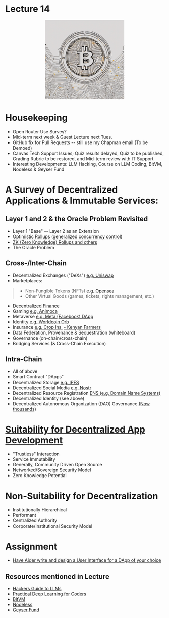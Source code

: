 # Lecture 14

<div align="center">
  <img src="./sea_of_Bitcoin.png" width="250" height="250" />
</div>

# Housekeeping

- Open Router Use Survey?
- Mid-term next week & Guest Lecture next Tues. 
- GitHub fix for Pull Requests -- still use my Chapman email (To be Demoed)
- Canvas Tech Support Issues; Quiz results delayed, Quiz to be published, Grading Rubric to be restored, and Mid-term review with IT Support
- Interesting Developments: LLM Hacking, Course on LLM Coding, BitVM, Nodeless & Geyser Fund

# A Survey of Decentralized Applications & Immutable Services:

## Layer 1 and 2 & the Oracle Problem Revisited
* Layer 1 "Base" -- Layer 2 as an Extension
* [Optimistic Rollups (generalized concurrency control)](https://en.wikipedia.org/wiki/Optimistic_concurrency_control)
* [ZK (Zero Knowledge) Rollups and others](https://vitalik.ca/general/2021/01/05/rollup.html)
* The Oracle Problem

## Cross-/Inter-Chain
* Decentralized Exchanges ("DeXs") [e.g. Uniswap](https://uniswap.org)
* Marketplaces:
> * Non-Fungible Tokens (NFTs) [e.g. Opensea](https://opensea.com)
> * Other Virtual Goods (games, tickets, rights management, etc.)
* [Decentralized Finance](https://defillama.com/)
* Gaming [e.g. Animoca](https://www.animocabrands.com/primary-game-products)
* Metaverse [e.g. Meta (Facebook) DApp ](https://www.coindesk.com/web3/2023/03/10/facebook-parent-company-meta-exploring-decentralized-app-report/)
* Identity [e.g. Worldcoin Orb](https://www.theguardian.com/technology/2023/jul/28/crypto-firm-wants-to-scan-your-eyeballs-worldcoin-privacy-ai)
* Insurance [e.g. Crop Ins.](https://chainlinktoday.com/march-2023-recap-etheriscs-chainlink-powered-crop-insurance-continues-to-scale-in-kenya-pwc-germany-partners-with-chainlink-labs-to-boost-enterprise-blockchain-adoption/) [- Kenyan Farmers](https://chainlinktoday.com/additional-7000-kenyan-farmers-protected-by-etheriscs-chainlink-powered-parametric-crop-insurance/)
* Data Federation, Provenance & Sequestration (whiteboard)
* Governance (on-chain/cross-chain)
* Bridging Services (& Cross-Chain Execution)

## Intra-Chain
* All of above
* Smart Contract "DApps"
* Decentralized Storage [e.g. IPFS](https://ipfs.tech/)
* Decentralized Social Media [e.g. Nostr](https://nostr.com/)
* Decentralized Resource Registration [ENS (e.g. Domain Name Systems)](https://ens.domains/) 
* Decentralized Identity (see above)
* Decentralized Autonomous Organization (DAO) Governance [(Now thousands)](https://www.investopedia.com/tech/what-dao/)

# [Suitability for Decentralized App Development](./notes_lec14.md)
- "Trustless" Interaction
- Service Immutability
- Generally, Community Driven Open Source
- Networked/Sovereign Security Model
- Zero Knowledge Potential

# Non-Suitability for Decentralization
- Institutionally Hierarchical
- Performant
- Centralized Authority
- Corporate/Institutional Security Model

# Assignment

* [Have Aider write and design a User Interface for a DApp of your choice](../assignments/12_Oct_2023.md)

## Resources mentioned in Lecture

* [Hackers Guide to LLMs](https://youtu.be/jkrNMKz9pWU?si=xum8ylFxrV9a9dS1) 
* [Practical Deep Learning for Coders](https://course.fast.ai/) 
* [BitVM](https://stephanlivera.com/episode/520/)
* [Nodeless](https://nodeless.io/)
* [Geyser Fund](https://geyser.fund)
